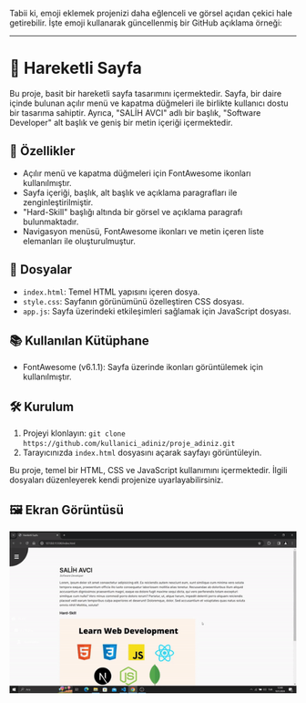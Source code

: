 Tabii ki, emoji eklemek projenizi daha eğlenceli ve görsel açıdan çekici hale getirebilir. İşte emoji kullanarak güncellenmiş bir GitHub açıklama örneği:

---

# 🚀 Hareketli Sayfa

Bu proje, basit bir hareketli sayfa tasarımını içermektedir. Sayfa, bir daire içinde bulunan açılır menü ve kapatma düğmeleri ile birlikte kullanıcı dostu bir tasarıma sahiptir. Ayrıca, "SALİH AVCI" adlı bir başlık, "Software Developer" alt başlık ve geniş bir metin içeriği içermektedir.

## 🎨 Özellikler

- Açılır menü ve kapatma düğmeleri için FontAwesome ikonları kullanılmıştır.
- Sayfa içeriği, başlık, alt başlık ve açıklama paragrafları ile zenginleştirilmiştir.
- "Hard-Skill" başlığı altında bir görsel ve açıklama paragrafı bulunmaktadır.
- Navigasyon menüsü, FontAwesome ikonları ve metin içeren liste elemanları ile oluşturulmuştur.

## 📁 Dosyalar

- `index.html`: Temel HTML yapısını içeren dosya.
- `style.css`: Sayfanın görünümünü özelleştiren CSS dosyası.
- `app.js`: Sayfa üzerindeki etkileşimleri sağlamak için JavaScript dosyası.

## 📚 Kullanılan Kütüphane

- FontAwesome (v6.1.1): Sayfa üzerinde ikonları görüntülemek için kullanılmıştır.



## 🛠️ Kurulum

1. Projeyi klonlayın: `git clone https://github.com/kullanici_adiniz/proje_adiniz.git`
2. Tarayıcınızda `index.html` dosyasını açarak sayfayı görüntüleyin.

Bu proje, temel bir HTML, CSS ve JavaScript kullanımını içermektedir. İlgili dosyaları düzenleyerek kendi projenize uyarlayabilirsiniz.


## 🖼️ Ekran Görüntüsü

![Proje Ekran Görüntüsü](page.gif)